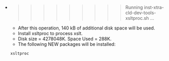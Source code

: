 * >>>>>>>>> Running inst-xtra-cld-dev-tools-xsltproc.sh ...
  * After this operation, 140 kB of additional disk space will be used.
  * Install xsltproc to process xslt.
  * Disk size = 4278048K. Space Used = 288K.
  * The following NEW packages will be installed:
  ```bash
  xsltproc
  ```
